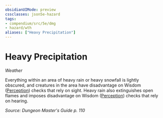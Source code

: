 ```yaml
---
obsidianUIMode: preview
cssclasses: json5e-hazard
tags:
- compendium/src/5e/dmg
- hazard/wth
aliases: ["Heavy Precipitation"]
---
```

# Heavy Precipitation
*Weather*  

Everything within an area of heavy rain or heavy snowfall is lightly obscured, and creatures in the area have disadvantage on Wisdom ([Perception](/Systems/5e/rules/skills.md#Perception)) checks that rely on sight. Heavy rain also extinguishes open flames and imposes disadvantage on Wisdom ([Perception](/Systems/5e/rules/skills.md#Perception)) checks that rely on hearing.

*Source: Dungeon Master's Guide p. 110*